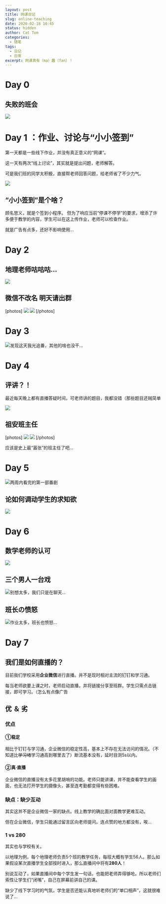 ```yaml
---
layout: post
title: 网课日记
slug: online-teaching
date: 2020-02-18 10:45
status: hidden
author: Cat Tom
categories: 
  - 随笔
tags: 
  - 日记
  - 日常
excerpt: 网课真有（ma）趣（fan）！
---
```

# Day 0

## 失败的班会

![](./images/online-teaching-001.jpg)

# Day 1 ：作业、讨论与“小小签到”

第一天都是一些线下作业，并没有真正意义的“网课”。

这一天有两次“线上讨论”，其实就是提出问题，老师解答。

可是我们班的同学太积极，直接帮老师回答问题，给老师省了不少力气。

![](./images/online-teaching-002.png)

## “小小签到”是个啥？

顾名思义，就是个签到小程序。
但为了响应当前“停课不停学”的要求，增添了许多便于教学的内容，学生可以在这上传作业，老师可以检查作业。

就是广告有点多，还好不影响使用…

# Day 2

## 地理老师咕咕咕…

![](./images/online-teaching-003.png)

## 微信不改名 明天请出群

[photos]
![](./images/online-teaching-004.jpg)
![](./images/online-teaching-005.jpg)
[/photos]

# Day 3

![发现这天我光追番，其他的啥也没干…](./images/online-teaching-006.jpg)

# Day 4

## 评讲？！

最近每天晚上都有直播答疑时间，可老师讲的题目，我都没错（那些题目还贼简单

![](./images/online-teaching-007.jpg)

## 祖安班主任

[photos]
![](./images/online-teaching-008.jpeg)
![](./images/online-teaching-009.jpeg)
[/photos]

应该是史上最“嚣张”的班主任了吧…

# Day 5

![两周内看完的第一部番剧](./images/online-teaching-010.png)

## 论如何调动学生的求知欲

![](./images/online-teaching-011.jpeg)

# Day 6

## 数学老师的认可

![](./images/online-teaching-012.jpg)

## 三个男人一台戏

![别想太多，我们只是在聊天…](./images/online-teaching-013.png)

## 班长の愤怒

![作业太多，班长也愤怒…](./images/online-teaching-014.png)

# Day 7

## 我们是如何直播的？

目前我们学校采用**企业微信**进行直播。并不是现时相对主流的钉钉和学习通。

每当老师欲要上课之时，老师启动直播，并将链接分享至班群。学生只需点击链接，即可学习。（怎么有点像广告

## 优 ＆ 劣

### 优点

#### ①稳定

相比于钉钉与学习通，企业微信的稳定性高，基本上不存在无法访问的情况。（不知道比~~学习堵~~学习通高到哪里去了）断流基本没有，延时目测5s以内。

#### ②真·直播

企业微信的直播没有太多花里胡哨的功能。老师只能讲课，并不能查看学生的画面，也无法打开学生的摄像头，甚至连考勤都变得有些困难。

### 缺点：缺少互动

其实这并不是企业微信一家的缺点。线上教学的确比面对面教学更难互动。

但在企业微信，学生只能通过留言区向老师提问。连点赞的地方都没有，唉…

### 1 vs 280

其实也与学校有关。

以地理为例，每个地理老师负责5个班的教学任务，每班大概有学生56人。那么如果假设某次直播学生全部按时进入，那么直播间中将有**280人**！

别说互动了，如果直播间中每个学生发一句话，也能把老师弄得够呛。所以老师们索性让学生们“闭嘴”，自己在屏幕前讲自己的课。

缺少了线下学习时的气氛，学生是否还能认真地听老师们的“单口相声”，这就很难说了…

